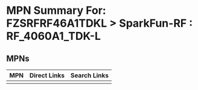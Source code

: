 



# MPN Summary For: FZSRFRF46A1TDKL > SparkFun-RF : RF_4060A1_TDK-L

## MPNs
  

|MPN|Direct Links|Search Links|
| :--- | :--- | :--- |
||||
